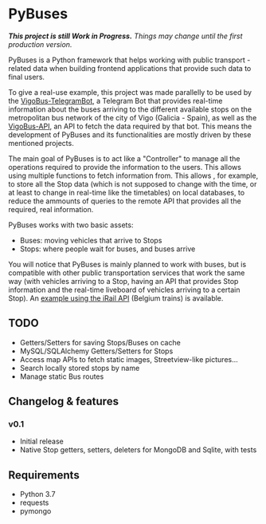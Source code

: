 # PyBuses

**_This project is still Work in Progress._**
_Things may change until the first production version._

PyBuses is a Python framework that helps working with public transport - related data when building 
frontend applications that provide such data to final users.

To give a real-use example, this project was made parallelly to be used by the 
[VigoBus-TelegramBot](https://github.com/David-Lor/VigoBus-TelegramBot), a Telegram Bot that provides 
real-time information about the buses arriving to the different available stops on the metropolitan bus network 
of the city of Vigo (Galicia - Spain), as well as the [VigoBus-API](https://github.com/David-Lor/Python_VigoBusAPI), 
an API to fetch the data required by that bot. 
This means the development of PyBuses and its functionalities are mostly driven by these mentioned projects.

The main goal of PyBuses is to act like a "Controller" to manage all the operations required to provide 
the information to the users. This allows using multiple functions to fetch information from. This allows , for example,
to store all the Stop data (which is not supposed to change with the time, or at least to change in real-time 
like the timetables) on local databases, to reduce the ammounts of queries to the remote API that provides all the 
required, real information.

PyBuses works with two basic assets:

* Buses: moving vehicles that arrive to Stops
* Stops: where people wait for buses, and buses arrive

You will notice that PyBuses is mainly planned to work with buses, but is compatible with other public transportation 
services that work the same way (with vehicles arriving to a Stop, having an API that provides Stop information and the 
real-time liveboard of vehicles arriving to a certain Stop). 
An [example using the iRail API](examples/belgium_trains) (Belgium trains) is available.

## TODO

- Getters/Setters for saving Stops/Buses on cache
- MySQL/SQLAlchemy Getters/Setters for Stops
- Access map APIs to fetch static images, Streetview-like pictures...
- Search locally stored stops by name
- Manage static Bus routes

## Changelog & features

### v0.1

- Initial release
- Native Stop getters, setters, deleters for MongoDB and Sqlite, with tests

## Requirements

* Python 3.7
* requests
* pymongo
